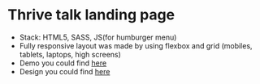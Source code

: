 # Thrive talk landing page
- Stack: HTML5, SASS, JS(for humburger menu)
- Fully responsive layout was made by using flexbox and grid (mobiles, tablets, laptops, high screens)
- Demo you could find [here](https://feuerbach98.github.io/layout_miami/)
- Design you could find [here](https://www.figma.com/file/nHz8bflIwJaWP3P99vKTH5/miami_home_new?node-id=0%3A2)
